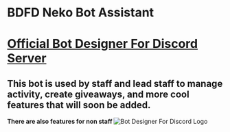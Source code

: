 # BDFD Neko Bot Assistant

<h1> <a href="https://discord.gg/bot">Official Bot Designer For Discord Server</a> </h1>

<h2> This bot is used by staff and lead staff to manage activity, create giveaways, and more cool features that will soon be added. </h2>

</h3> <strong> There are also features for non staff </strong> </h3>

<img src="https://play-lh.googleusercontent.com/BPaLpeUvfmoqAtxKbzOZP8uJgRN9ANvUMY5GYeQAyMzsKOOB9OSu88xaH7y-jFzDfVk" alt="Bot Designer For Discord Logo">